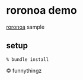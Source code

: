 # roronoa demo

[roronoa](https://github.com/funnythingz/roronoa) sample

## setup

```
% bundle install
```

&copy; funnythingz

